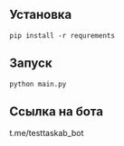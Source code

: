 ## Установка
    pip install -r requrements

## Запуск
    python main.py


## Ссылка на бота
t.me/testtaskab_bot
